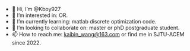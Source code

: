 - 👋 Hi, I’m @Kboy927
- 👀 I’m interested in: OR.
- 🌱 I’m currently learning: matlab discrete optimization code.
- 💞️ I’m looking to collaborate on: master or phD postgraduate student.
- 📫 How to reach me: kaibin_wang@163.com or find me in SJTU-ACEM since 2022.

<!---
Kboy927/Kboy927 is a ✨ special ✨ repository because its `README.md` (this file) appears on your GitHub profile.
You can click the Preview link to take a look at your changes.
--->
